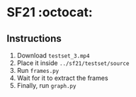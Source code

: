 # SF21 :octocat:

## Instructions

1. Download ```testset_3.mp4```
2. Place it inside ```../sf21/testset/source```
3. Run ```frames.py```
4. Wait for it to extract the frames
5. Finally, run ```graph.py```
